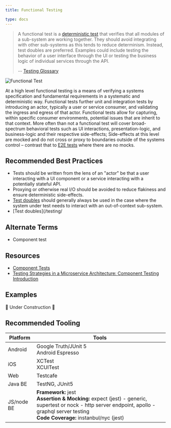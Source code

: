 ```yaml
---
title: Functional Testing

type: docs
---
```


> A functional test is a [deterministic test](/testing/glossary#deterministic-test) that verifies that all modules of a sub-system are working together. They should avoid integrating with other sub-systems as this tends to reduce determinism. Instead, test doubles are preferred. Examples could include testing the behavior of a user interface through the UI or testing the business logic of individual services through the API.
>
> -- [Testing Glossary](/testing/glossary#functional-test)

![Functional Test](/images/testing-images/functional-test.png)

At a high level functional testing is a means of verifying a systems specification and fundamental requirements in a systematic and deterministic way. Functional tests further unit and integration tests by introducing an actor, typically a user or service consumer, and validating the ingress and egress of that actor. Functional tests allow for capturing, within specific consumer environments, potential issues that are inherit to that context. More often than not a functional test will cover broad-spectrum behavioral tests such as UI interactions, presentation-logic, and business-logic and their respective side-effects; Side-effects at this level are mocked and do not cross or proxy to boundaries outside of the systems control – contrast that to [E2E tests](/testing/e2e) where there are no mocks.

## Recommended Best Practices

- Tests should be written from the lens of an "actor" be that a user interacting with a UI component or a service interacting with a potentially stateful API.
- Proxying or otherwise real I/O should be avoided to reduce flakiness and ensure deterministic side-effects.
- [Test doubles](/testing/test-doubles/) should generally always be used in the case where the system under test needs to interact with an out-of-context sub-system.
- [Test doubles](/testing/

## Alternate Terms

- Component test

## Resources

- [Component Tests](https://martinfowler.com/bliki/ComponentTest.html)
- [Testing Strategies in a Microservice Architecture: Component Testing Introduction](https://martinfowler.com/articles/microservice-testing/#testing-component-introduction)

## Examples

🚧 Under Construction 🚧

## Recommended Tooling

| Platform   | Tools                                                                                                                                                                                                |
| ---------- | ---------------------------------------------------------------------------------------------------------------------------------------------------------------------------------------------------- |
| Android    | Google Truth/JUnit 5<br/>Android Espresso                                                                                                                                                            |
| iOS        | XCTest<br/>XCUITest                                                                                                                                                                                  |
| Web        | Testcafe                                                                                                                                                                                             |
| Java BE    | TestNG, JUnit5                                                                                                                                                                                       |
| JS/node BE | **Framework:** jest<br/>**Assertion & Mocking:** expect (jest) - generic, supertest or nock - http server endpoint, apollo - graphql server testing<br/>**Code Coverage:** instanbul/nyc (jest)<br/> |
